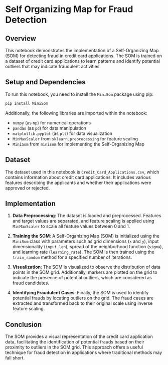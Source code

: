 # Self Organizing Map for Fraud Detection

## Overview
This notebook demonstrates the implementation of a Self-Organizing Map (SOM) for detecting fraud in credit card applications. The SOM is trained on a dataset of credit card applications to learn patterns and identify potential outliers that may indicate fraudulent activities.

## Setup and Dependencies
To run this notebook, you need to install the `MiniSom` package using pip:
```bash
pip install MiniSom
```

Additionally, the following libraries are imported within the notebook:
- `numpy` (as `np`) for numerical operations
- `pandas` (as `pd`) for data manipulation
- `matplotlib.pyplot` (as `plt`) for data visualization
- `MinMaxScaler` from `sklearn.preprocessing` for feature scaling
- `MiniSom` from `minisom` for implementing the Self-Organizing Map

## Dataset
The dataset used in this notebook is `Credit_Card_Applications.csv`, which contains information about credit card applications. It includes various features describing the applicants and whether their applications were approved or rejected.

## Implementation
1. **Data Preprocessing**: The dataset is loaded and preprocessed. Features and target values are separated, and feature scaling is applied using `MinMaxScaler` to scale all feature values between 0 and 1.

2. **Training the SOM**: A Self-Organizing Map (SOM) is initialized using the `MiniSom` class with parameters such as grid dimensions (`x` and `y`), input dimensionality (`input_len`), spread of the neighborhood function (`sigma`), and learning rate (`learning_rate`). The SOM is then trained using the `train_random` method for a specified number of iterations.

3. **Visualization**: The SOM is visualized to observe the distribution of data points in the SOM grid. Additionally, markers are plotted on the grid to indicate the presence of potential outliers, which are considered as fraud candidates.

4. **Identifying Fraudulent Cases**: Finally, the SOM is used to identify potential frauds by locating outliers on the grid. The fraud cases are extracted and transformed back to their original scale using inverse feature scaling.

## Conclusion
The SOM provides a visual representation of the credit card application data, facilitating the identification of potential frauds based on their proximity to outliers in the SOM grid. This approach offers a useful technique for fraud detection in applications where traditional methods may fall short.
